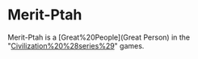# Merit-Ptah

Merit-Ptah is a [Great%20People](Great Person) in the "[Civilization%20%28series%29](Civilization)" games.